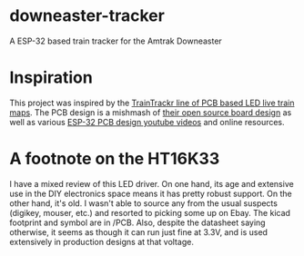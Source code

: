 # downeaster-tracker
A ESP-32 based train tracker for the Amtrak Downeaster
# Inspiration
This project was inspired by the [TrainTrackr line of PCB based LED live train maps](https://www.traintrackr.io/). The PCB design is a mishmash of [their open source board design](https://github.com/Traintrackr/board_files) as well as various [ESP-32 PCB design youtube videos](https://www.youtube.com/watch?v=jiJGbWOSdMo) and online resources. 

# A footnote on the HT16K33
I have a mixed review of this LED driver. On one hand, its age and extensive use in the DIY electronics space means it has pretty robust support. On the other hand, it's old. I wasn't able to source any from the usual suspects (digikey, mouser, etc.) and resorted to picking some up on Ebay. The kicad footprint and symbol are in /PCB. Also, despite the datasheet saying otherwise, it seems as though it can run just fine at 3.3V, and is used extensively in production designs at that voltage.